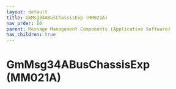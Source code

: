 ```yaml
---
layout: default
title: GmMsg34ABusChassisExp (MM021A)
nav_order: 20
parent: Message Management Components (Applicative Software)
has_children: true
---
```

# GmMsg34ABusChassisExp (MM021A)
